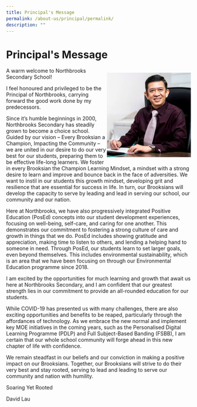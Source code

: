 ```yaml
---
title: Principal's Message
permalink: /about-us/principal/permalink/
description: ""
---
```

Principal's Message
===================


<div>

<div style="float: right">

![](/images/123.png)

</div><div>

A warm welcome to Northbrooks Secondary School!

</div></div>


I feel honoured and privileged to be the Principal of Northbrooks, carrying forward the good work done by my predecessors.




Since it’s humble beginnings in 2000, Northbrooks Secondary has steadily grown to become a choice school. Guided by our vision – Every Brooksian a Champion, Impacting the Community – we are united in our desire to do our very best for our students, preparing them to be effective life-long learners. We foster in every Brooksian the Champion Learning Mindset, a mindset with a strong desire to learn and improve and bounce back in the face of adversities. We want to instil in our students this growth mindset, developing grit and resilience that are essential for success in life. In turn, our Brooksians will develop the capacity to serve by leading and lead in serving our school, our community and our nation.

Here at Northbrooks, we have also progressively integrated Positive Education (PosEd) concepts into our student development experiences, focusing on well-being, self-care, and caring for one another. This demonstrates our commitment to fostering a strong culture of care and growth in things that we do. PosEd includes showing gratitude and appreciation, making time to listen to others, and lending a helping hand to someone in need. Through PosEd, our students learn to set larger goals, even beyond themselves. This includes environmental sustainability, which is an area that we have been focusing on through our Environmental Education programme since 2018.

  

I am excited by the opportunities for much learning and growth that await us here at Northbrooks Secondary, and I am confident that our greatest strength lies in our commitment to provide an all-rounded education for our students.

  

While COVID-19 has presented us with many challenges, there are also exciting opportunities and benefits to be reaped, particularly through the affordances of technology. As we embrace the new normal and implement key MOE initiatives in the coming years, such as the Personalised Digital Learning Programme (PDLP) and Full Subject-Based Banding (FSBB), I am certain that our whole school community will forge ahead in this new chapter of life with confidence.

  

We remain steadfast in our beliefs and our conviction in making a positive impact on our Brooksians. Together, our Brooksians will strive to do their very best and stay rooted, serving to lead and leading to serve our community and nation with humility.

  

Soaring Yet Rooted

David Lau